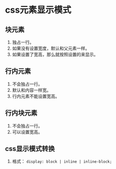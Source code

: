 # css元素显示模式

## 块元素

1. 独占一行。
2. 如果没有设置宽度，默认和父元素一样。
3. 如果设置了宽高，那么就按照设置的来显示。

## 行内元素

1. 不会独占一行。
2. 默认和内容一样宽。
3. 行内元素不能设置宽高。

## 行内块元素

1. 不会独占一行。
2. 可以设置宽高。

## css显示模式转换

1. 格式： `display: block | inline | inline-block;`

